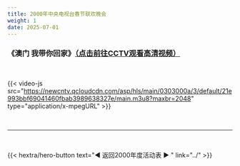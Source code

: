 ```yaml
---
title: 2000年中央电视台春节联欢晚会
weight: 1
date: 2025-07-01
---
```


### 《澳门 我带你回家》[（点击前往CCTV观看高清视频）](https://tv.cctv.com/2009/11/11/VIDE1355602635685651.shtml)

<br>

{{< video-js src="https://newcntv.qcloudcdn.com/asp/hls/main/0303000a/3/default/21e993bbf69041460fbab3989638327e/main.m3u8?maxbr=2048" type="application/x-mpegURL" >}}


<br>
<hr>
<br>

{{< hextra/hero-button text="◀ 返回2000年度活动表 ▶ " link="../" >}}